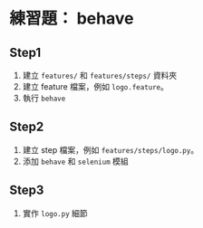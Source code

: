 # 練習題： behave

## Step1

1. 建立 `features/` 和 `features/steps/` 資料夾
1. 建立 feature 檔案，例如 `logo.feature`。
1. 執行 `behave`

<!--
````
Feature: OrangeHRM Logo

  Scenario: Logo presence on OrangeHRM home page
     Given launch chrome browser
      When open orange hrm homepage
      Then verify that the logo present on page
      And close browser
``` -->

## Step2

1. 建立 step 檔案，例如 `features/steps/logo.py`。
1. 添加 `behave` 和 `selenium` 模組

## Step3

1. 實作 `logo.py` 細節

<!--
```py
from behave import *
from selenium import webdriver

@given(u'launch chrome browser')
def step_impl(context):
    context.driver = webdriver.Chrome("../chromedriver")


@when(u'open orange hrm homepage')
def step_impl(context):
    context.driver.get("https://opensource-demo.orangehrmlive.com/")


@then(u'verify that the logo present on page')
def step_impl(context):
    status = context.driver.find_element_by_css_selector("#divLogo img").is_displayed()
    assert status is True


@then(u'close browser')
def step_impl(context):
    context.driver.close()

``` -->
